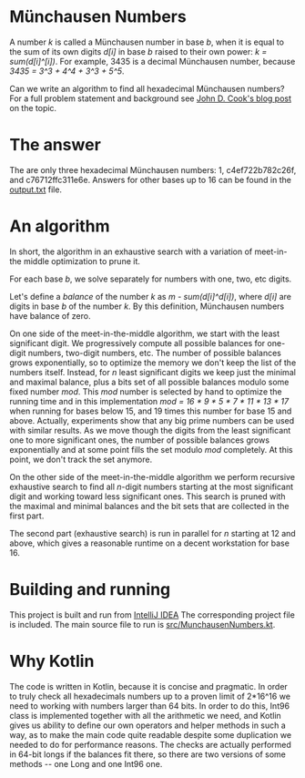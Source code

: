 Münchausen Numbers
==================

A number _k_ is called a Münchausen number in base _b_, when it is equal
to the sum of its own digits _d[i]_ in base _b_ raised to their own power:
 _k = sum(d[i]^[i])_. For example, 3435 is a decimal Münchausen number, 
because _3435 = 3^3 + 4^4 + 3^3 + 5^5_.
 
Can we write an algorithm to find all hexadecimal Münchausen numbers? 
For a full problem statement and background see
[John D. Cook's blog post](http://www.johndcook.com/blog/2016/09/19/munchausen-numbers/)
on the topic.

The answer
==========

The are only three hexadecimal Münchausen numbers: 1, c4ef722b782c26f, and c76712ffc311e6e.
Answers for other bases up to 16 can be found in the [output.txt](output.txt) file.

An algorithm
============

In short, the algorithm in an exhaustive search with a variation of meet-in-the middle 
optimization to prune it.

For each base _b_, we solve separately for numbers with one, two, etc digits. 

Let's define a _balance_ of the number _k_ as _m - sum(d[i]^d[i])_, where _d[i]_ are 
digits in base _b_ of the number _k_. 
By this definition, Münchausen numbers have balance of zero.

On one side of the meet-in-the-middle algorithm, we start with the least significant digit.
We progressively compute all possible balances for one-digit numbers, two-digit numbers, etc.
The number of possible balances grows exponentially, so to optimize the memory we
don't keep the list of the numbers itself. Instead, for _n_ least significant digits
we keep just the minimal and maximal balance, plus a bits set of all possible balances
modulo some fixed number _mod_. This _mod_ number is selected by hand to optimize
the running time and in this implementation _mod = 16 * 9 * 5 * 7 * 11 * 13 * 17_
when running for bases below 15, and 19 times this number for base 15 and above.
Actually, experiments show that any big prime numbers can be used with similar results. 
As we move though the digits from the least significant one to more significant ones, 
the number of possible balances grows exponentially and at some point fills 
the set modulo _mod_ completely. At this point, we don't track the set anymore.

On the other side of the meet-in-the-middle algorithm we perform recursive exhaustive search
to find all _n_-digit numbers starting at the most significant digit and working toward 
less significant ones. This search is pruned with the maximal
and minimal balances and the bit sets that are collected in the first part.

The second part (exhaustive search) is run in parallel for _n_ starting at 12 and above,
which gives a  reasonable runtime on a decent workstation for base 16.

Building and running
====================

This project is built and run from 
[IntelliJ IDEA](https://www.jetbrains.com/idea/)
The corresponding project file is included.
The main source file to run is
[src/MunchausenNumbers.kt](src/MunchausenNumbers.kt).

Why Kotlin
==========

The code is written in Kotlin, because it is concise and pragmatic. In order to truly
check all hexadecimals numbers up to a proven limit of 2*16^16 we need to working with
numbers larger than 64 bits. In order to do this, Int96 class is implemented together
with all the arithmetic we need, and Kotlin gives us ability to define our own 
operators and helper methods in such a way, as to make the main code quite readable
despite some duplication we needed to do for performance reasons. The checks are
actually performed in 64-bit longs if the balances fit there, so there are two
versions of some methods -- one Long and one Int96 one.

 






